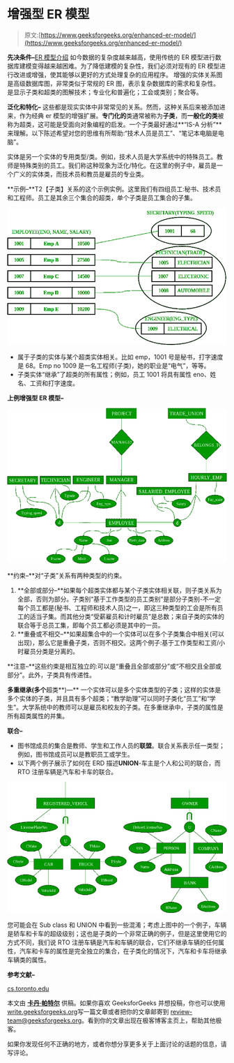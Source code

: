 # 增强型 ER 模型

> 原文:[https://www.geeksforgeeks.org/enhanced-er-model/](https://www.geeksforgeeks.org/enhanced-er-model/)

**先决条件–**[ER 模型介绍](https://www.geeksforgeeks.org/database-management-system-er-model/)
如今数据的复杂度越来越高，使用传统的 ER 模型进行数据库建模变得越来越困难。为了降低建模的复杂性，我们必须对现有的 ER 模型进行改进或增强，使其能够以更好的方式处理复杂的应用程序。
增强的实体关系图是高级数据库图，非常类似于常规的 ER 图，表示复杂数据库的需求和复杂性。
是显示子类和超类的图解技术；专业化和普遍化；工会或类别；聚合等。

**泛化和特化–**
这些都是现实实体中非常常见的关系。然而，这种关系后来被添加进来，作为经典 er 模型的增强扩展。**专门化的**类通常被称为**子类**，而**一般化的类**被称为超类，这可能是受面向对象编程的启发。一个子类最好通过**“IS-A 分析”**来理解。以下陈述希望对您的思维有所帮助:“技术人员是员工”、“笔记本电脑是电脑”。

实体是另一个实体的专用类型/类。例如，技术人员是大学系统中的特殊员工。教师是特殊类别的员工。我们称这种现象为泛化/特化。在这里的例子中，雇员是一个广义的实体类，而技术员和教员是雇员的专业类。

**示例–**T2【子类】关系的这个示例实例。这里我们有四组员工:秘书、技术员和工程师。员工是其余三个集合的超类，单个子类是员工集合的子集。

![Enhanced-ER-Model-Diagram](img/f5fa98c2f2c149dbbedd61ebcd2678be.png)

*   属于子类的实体与某个超类实体相关。比如 emp，1001 号是秘书，打字速度是 68。Emp no 1009 是一名工程师(子类)，她的职业是“电气”，等等。
*   子类实体“继承”了超类的所有属性；例如，员工 1001 将具有属性 eno、姓名、工资和打字速度。

**上例增强型 ER 模型–**

![Enhanced-ER-Model-Diagram](img/29f64cd2eb64a6243e5d5411531c1433.png)

**约束–**对“子类”关系有两种类型的约束。

1.  **全部或部分–**如果每个超类实体都与某个子类实体相关联，则子类关系为全部，否则为部分。子类别“基于工作类型的员工类别”是部分子类别-不一定每个员工都是(秘书、工程师和技术人员)之一，即这三种类型的工会是所有员工的适当子集。而其他分类“受薪雇员和计时雇员”是总数；来自子类的实体的联合等于总员工集，即每个员工都必须是其中的一员。
2.  **重叠或不相交–**如果超集合中的一个实体可以在多个子类集合中相关(可以出现)，那么它是重叠子类，否则不相交。这两个例子:基于工作类型和工资/小时雇员分类是分离的。

**注意–**这些约束是相互独立的:可以是“重叠且全部或部分”或“不相交且全部或部分”。此外，子类具有传递性。

**多重继承(多个**超类**)—**
一个实体可以是多个实体类型的子类；这样的实体是多个实体的子类，并且具有多个超类；“教学助理”可以同时子类化“员工”和“学生”。大学系统中的教师可以是雇员和校友的子类。在多重继承中，子类的属性是所有超类属性的并集。

**联合–**

*   图书馆成员的集合是教师、学生和工作人员的**联盟**。联合关系表示任一类型；例如，图书馆成员可以是教职员工或学生。
*   以下两个例子展示了如何在 ERD 描述**UNION**-车主是个人和公司的联合，而 RTO 注册车辆是汽车和卡车的联合。

![Enhanced-ER-Model-Diagram](img/667bc8cc00bb68a9588dcf89c71d6321.png)

您可能会在 Sub class 和 UNION 中看到一些混淆；考虑上图中的一个例子，车辆是轿车和卡车的超级级别；这也是子类的一个非常正确的例子，但是这里使用它的方式不同，我们说 RTO 注册车辆是汽车和车辆的联合，它们不继承车辆的任何属性，汽车和卡车的属性是完全独立的集合，在子类化的情况下，汽车和卡车将继承车辆类的属性。

**参考文献–**

[cs.toronto.edu](http://www.cs.toronto.edu/~jm/2507S/Notes04/EER.pdf)

本文由 [**卡丹·帕特尔**](https://auth.geeksforgeeks.org/profile.php?user=kd&list=practice) 供稿。如果你喜欢 GeeksforGeeks 并想投稿，你也可以使用[write.geeksforgeeks.org](https://write.geeksforgeeks.org)写一篇文章或者把你的文章邮寄到 review-team@geeksforgeeks.org。看到你的文章出现在极客博客主页上，帮助其他极客。

如果你发现任何不正确的地方，或者你想分享更多关于上面讨论的话题的信息，请写评论。